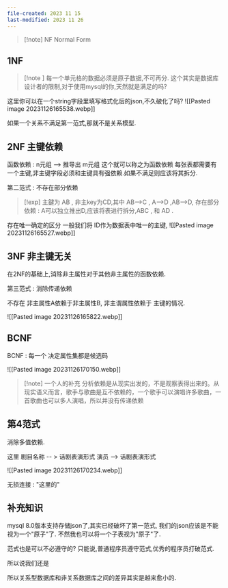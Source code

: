 ```yaml
---
file-created: 2023 11 15
last-modified: 2023 11 26
---
```


>[!note] NF Normal Form 
## 1NF

>[!note ] 每一个单元格的数据必须是原子数据,不可再分.
> 这个其实是数据库设计者的限制,对于使用mysql的你,天然就是满足的吗? 

这里你可以在一个string字段里填写格式化后的json,不久破化了吗? 
![[Pasted image 20231126165538.webp]]

如果一个关系不满足第一范式,那就不是关系模型. 

## 2NF 主键依赖

函数依赖 : n元组 --> 推导出 m元组 这个就可以称之为函数依赖 
每张表都需要有一个主键,非主键字段必须和主键具有强依赖.如果不满足则应该将其拆分.

第二范式 : 不存在部分依赖 

>[!exp] 主鍵为 AB , 非主key为CD,其中 AB-->C  , A-->D ,AB-->D, 存在部分依赖 : A可以独立推出D,应该将表进行拆分,ABC , 和 AD . 



存在唯一确定的区分 一般我们将 ID作为数据表中唯一的主键, 
![[Pasted image 20231126165527.webp]]

## 3NF 非主键无关

在2NF的基础上,消除非主属性对于其他非主属性的函数依赖.

第三范式 : 消除传递依赖

不存在 非主属性A依赖于非主属性B, 非主谓属性依赖于 主键的情况. 


![[Pasted image 20231126165822.webp]]


## BCNF 

BCNF : 每一个 决定属性集都是候选码 




![[Pasted image 20231126170150.webp]]

>[!note] 一个人的补充
>分析依赖是从现实出发的，不是观察表得出来的。从现实语义而言，歌手与歌曲是互不依赖的，一个歌手可以演唱许多歌曲，一首歌曲也可以多人演唱，所以并没有传递依赖



## 第4范式

消除多值依赖. 

这里 剧目名称 -- > 话剧表演形式  演员 --> 话剧表演形式 

![[Pasted image 20231126170234.webp]]



无损连接 : "这里的"


## 补充知识 

mysql 8.0版本支持存储json了,其实已经破坏了第一范式, 我们的json应该是不能视为一个"原子"了. 不然我也可以将一个子表视为"原子"了.  

范式也是可以不必遵守的? 只能说,普通程序员遵守范式,优秀的程序员打破范式. 

所以说我们还是

所以关系型数据库和非关系数据库之间的差异其实是越来愈小的.
